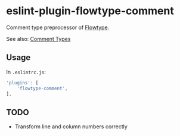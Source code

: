 eslint-plugin-flowtype-comment
===

Comment type preprocessor of [Flowtype](https://flow.org).

See also: [Comment Types](https://flow.org/en/docs/types/comments/)

Usage
---

In `.eslintrc.js`:

```javascript
'plugins': [
    'flowtype-comment',
],
```

TODO
---

* Transform line and column numbers correctly
